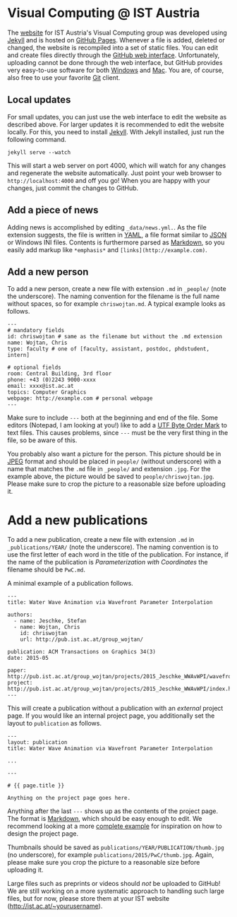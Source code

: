 # Visual Computing @ IST Austria

The [website](http://istaustria.github.io/) for IST Austria's Visual Computing
group was developed using [Jekyll](http://jekyllrb.com/) and is hosted on
[GitHub Pages](http://pages.github.com/). Whenever a file is added, deleted or
changed, the website is recompiled into a set of static files. You can edit and
create files directly through the [GitHub web
interface](http://github.com/istaustria/istaustria.github.io). Unfortunately,
uploading cannot be done through the web interface, but GitHub provides very
easy-to-use software for both [Windows](http://windows.github.com/) and
[Mac](http://mac.github.com/). You are, of course, also free to use your
favorite [Git](http://git-scm.com/) client.

## Local updates

For small updates, you can just use the web interface to edit the website as
described above. For larger updates it is recommended to edit the website
locally. For this, you need to install [Jekyll](http://jekyllrb.com/). With
Jekyll installed, just run the following command.

	jekyll serve --watch

This will start a web server on port 4000, which will watch for any changes and
regenerate the website automatically. Just point your web browser to
`http://localhost:4000` and off you go! When you are happy with your changes,
just commit the changes to GitHub.

## Add a piece of news

Adding news is accomplished by editing `_data/news.yml.`. As the file extension
suggests, the file is written in [YAML](http://yaml.org/), a file format
similar to [JSON](http://json.org/) or Windows INI files. Contents is
furthermore parsed as
[Markdown](http://github.com/adam-p/markdown-here/wiki/Markdown-Cheatsheet), so
you easily add markup like `*emphasis*` and `[links](http://example.com)`.

## Add a new person

To add a new person, create a new file with extension `.md` in `_people/` (note
the underscore). The naming convention for the filename is the full name
without spaces, so for example `chriswojtan.md`. A typical example looks as
follows.

	---
	# mandatory fields
	id: chriswojtan # same as the filename but without the .md extension
	name: Wojtan, Chris
	type: faculty # one of [faculty, assistant, postdoc, phdstudent, intern]

	# optional fields
	room: Central Building, 3rd floor
	phone: +43 (0)2243 9000-xxxx
	email: xxxx@ist.ac.at
	topics: Computer Graphics
	webpage: http://example.com # personal webpage
	---

Make sure to include `---` both at the beginning and end of the file. Some
editors (Notepad, I am looking at you!) like to add a [UTF Byte Order
Mark](http://en.wikipedia.org/wiki/Byte_order_mark) to text files. This causes
problems, since `---` must be the very first thing in the file, so be aware of
this.

You probably also want a picture for the person. This picture should be in
[JPEG](http://en.wikipedia.org/wiki/JPEG) format and should be placed in
`people/` (without underscore) with a name that matches the `.md` file in
`_people/` and extension `.jpg`. For the example above, the picture would be
saved to `people/chriswojtan.jpg`. Please make sure to crop the picture to a
reasonable size before uploading it.

# Add a new publications

To add a new publication, create a new file with extension `.md` in
`_publications/YEAR/` (note the underscore). The naming convention is to use
the first letter of each word in the title of the publication. For instance, if
the name of the publication is *Parameterization with Coordinates* the filename
should be `PwC.md`.

A minimal example of a publication follows.

	---
	title: Water Wave Animation via Wavefront Parameter Interpolation

	authors:
	  - name: Jeschke, Stefan
	  - name: Wojtan, Chris
	    id: chriswojtan
	    url: http://pub.ist.ac.at/group_wojtan/

	publication: ACM Transactions on Graphics 34(3)
	date: 2015-05

	paper: http://pub.ist.ac.at/group_wojtan/projects/2015_Jeschke_WWAvWPI/wavefront_preprint.pdf
	project: http://pub.ist.ac.at/group_wojtan/projects/2015_Jeschke_WWAvWPI/index.html
	---

This will create a publication without a publication with an *external* project
page. If you would like an internal project page, you additionally set the
layout to `publication` as follows.

	---
	layout: publication
	title: Water Wave Animation via Wavefront Parameter Interpolation

	...

	---

	# {{ page.title }}

	Anything on the project page goes here.

Anything after the last `---` shows up as the contents of the project page. The
format is
[Markdown](http://github.com/adam-p/markdown-here/wiki/Markdown-Cheatsheet),
which should be easy enough to edit. We recommend looking at a more [complete
example](http://raw.githubusercontent.com/istaustria/istaustria.github.io/master/_publications/2013/LSTwEC.md)
for inspiration on how to design the project page.

Thumbnails should be saved as `publications/YEAR/PUBLICATION/thumb.jpg` (no
underscore), for example `publications/2015/PwC/thumb.jpg`. Again, please make
sure you crop the picture to a reasonable size before uploading it.

Large files such as preprints or videos should *not* be uploaded to GitHub! We
are still working on a more systematic approach to handling such large files,
but for now, please store them at your IST website (http://ist.ac.at/~yourusername).
